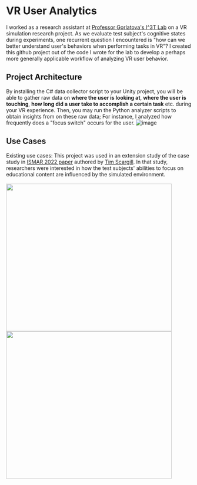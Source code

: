 # VR User Analytics
I worked as a research assistant at [Professor Gorlatova's I^3T Lab](https://maria.gorlatova.com/facilities-and-resources/) on a VR simulation research project. As we evaluate test subject's cognitive states during experiments, one recurrent question I encountered is "how can we better understand user's behaviors when performing tasks in VR"? I created this github project out of the code I wrote for the lab to develop a perhaps more generally applicable workflow of analyzing VR user behavior.
## Project Architecture
By installing the C# data collector script to your Unity project, you will be able to gather raw data on **where the user is looking at**, **where the user is touching**, **how long did a user take to accomplish a certain task** etc. during your VR experience. Then, you may run the Python analyzer scripts to obtain insights from on these raw data; For instance, I analyzed how frequently does a "focus switch" occurs for the user. 
![image](https://user-images.githubusercontent.com/111829337/203881824-4266cbfc-05a8-441a-8036-f1a2d29f4f35.png)
## Use Cases
Existing use cases: This project was used in an extension study of the case study in [ISMAR 2022 paper](https://maria.gorlatova.com/wp-content/uploads/2022/08/ISMAR2022aGorlatova_IntegratedDesign.pdf) authored by [Tim Scargill](https://sites.duke.edu/timscargill/).
In that study, researchers were interested in how the test subjects' abilities to focus on educational content are influenced by the simulated environment. 
</br>
</br>
<img align="left" width="450" height="400" src="https://user-images.githubusercontent.com/111829337/203883019-5e42a356-c8fe-4e5c-b82a-da466939dd12.png">
<img align="left" width="450" height="400" src="https://user-images.githubusercontent.com/111829337/203883031-efec7e1c-b094-408a-a764-0e285da01bb8.png">
</br>
</br>
